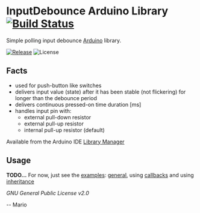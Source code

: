 # InputDebounce Arduino Library [![Build Status](https://travis-ci.org/Mokolea/InputDebounce.svg)](https://travis-ci.org/Mokolea/InputDebounce)

Simple polling input debounce [Arduino](https://www.arduino.cc/) library.

[![Release](https://img.shields.io/github/release/Mokolea/InputDebounce.svg)](https://github.com/Mokolea/InputDebounce/releases)
![License](https://img.shields.io/github/license/Mokolea/InputDebounce.svg)

## Facts
 - used for push-button like switches
 - delivers input value (state) after it has been stable (not flickering) for longer than the debounce period
 - delivers continuous pressed-on time duration [ms]
 - handles input pin with:
    - external pull-down resistor
    - external pull-up resistor
    - internal pull-up resistor (default)

Available from the Arduino IDE [Library Manager](https://www.arduino.cc/en/Guide/Libraries)

## Usage
**TODO...**
For now, just see the [examples](https://github.com/Mokolea/InputDebounce/tree/master/examples):
[general](https://github.com/Mokolea/InputDebounce/blob/master/examples/Test_InputDebounce/Test_InputDebounce.ino),
using [callbacks](https://github.com/Mokolea/InputDebounce/blob/master/examples/Test_InputDebounce_Callbacks/Test_InputDebounce_Callbacks.ino)
and using [inheritance](https://github.com/Mokolea/InputDebounce/blob/master/examples/Test_InputDebounce_Inheritance/Test_InputDebounce_Inheritance.ino)

*GNU General Public License v2.0*

-- Mario
